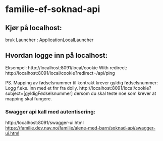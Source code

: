 # familie-ef-soknad-api

## Kjør på localhost: 
bruk Launcher : ApplicationLocalLauncher 

## Hvordan logge inn på localhost:
Eksempel: 
http://localhost:8091/local/cookie
With redirect:
http://localhost:8091/local/cookie?redirect=/api/ping

PS. Mapping av fødselsnummer til kontrakt krever gyldig fødselsnummer: Logg f.eks. inn med et fnr fra dolly.
http://localhost:8091/local/cookie?subject=[gyldigFødselsnummer] dersom du skal teste noe som krever at mapping skal fungere.   

### Swagger api kall med autentisering: 
http://localhost:8091/swagger-ui.html
https://familie.dev.nav.no/familie/alene-med-barn/soknad-api/swagger-ui.html
